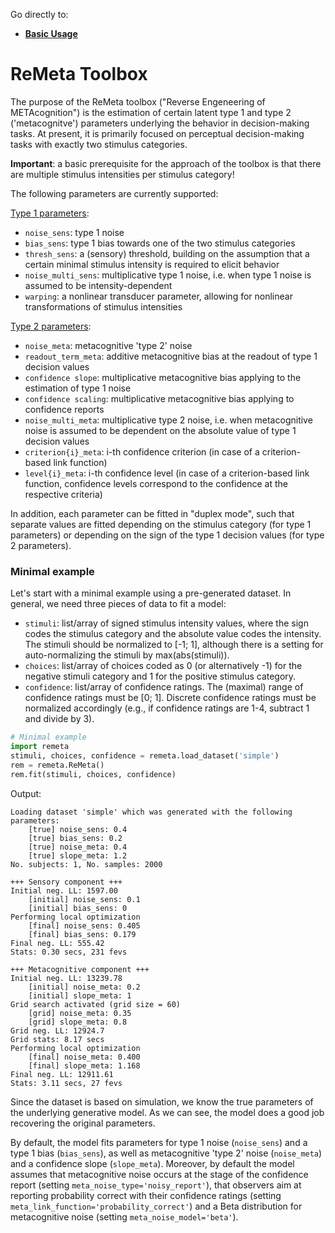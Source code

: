 Go directly to:
- [**Basic Usage**](https://github.com/m-guggenmos/remeta/blob/master/demo/basic_usage.ipynb)

# ReMeta Toolbox

The purpose of the ReMeta toolbox ("Reverse Engeneering of METAcognition") is the estimation of certain latent type 1 and type 2 ('metacognitve') parameters underlying the behavior in decision-making tasks. At present, it is primarily focused on perceptual decision-making tasks with exactly two stimulus categories.

**Important**: a basic prerequisite for the approach of the toolbox is that there are multiple stimulus intensities per stimulus category!

The following parameters are currently supported:

<u>Type 1 parameters</u>:
- `noise_sens`: type 1 noise
- `bias_sens`: type 1 bias towards one of the two stimulus categories
- `thresh_sens`: a (sensory) threshold, building on the assumption that a certain minimal stimulus intensity is required to elicit behavior
- `noise_multi_sens`: multiplicative type 1 noise, i.e. when type 1 noise is assumed to be intensity-dependent
- `warping`: a nonlinear transducer parameter, allowing for nonlinear transformations of stimulus intensities

<u>Type 2 parameters</u>:
- `noise_meta`: metacognitive 'type 2' noise
- `readout_term_meta`: additive metacognitive bias at the readout of type 1 decision values
- `confidence slope`: multiplicative metacognitive bias applying to the estimation of type 1 noise
- `confidence scaling`: multiplicative metacognitive bias applying to confidence reports
- `noise_multi_meta`: multiplicative type 2 noise, i.e. when metacognitive noise is assumed to be dependent on the absolute value of type 1 decision values
- `criterion{i}_meta`: i-th confidence criterion (in case of a criterion-based link function)
- `level{i}_meta`: i-th confidence level (in case of a criterion-based link function, confidence levels correspond to the confidence at the respective criteria)

In addition, each parameter can be fitted in "duplex mode", such that separate values are fitted depending on the stimulus category (for type 1 parameters) or depending on the sign of the type 1 decision values (for type 2 parameters).

### Minimal example
Let's start with a minimal example using a pre-generated dataset. In general, we need three pieces of data to fit a model:
- `stimuli`: list/array of signed stimulus intensity values, where the sign codes the stimulus category and the absolute value codes the intensity. The stimuli should be normalized to [-1; 1], although there is a setting for auto-normalizing the stimuli by max(abs(stimuli)).
- `choices`: list/array of choices coded as 0 (or alternatively -1) for the negative stimuli category and 1 for the positive stimulus category.
- `confidence`: list/array of confidence ratings. The (maximal) range of confidence ratings must be [0; 1]. Discrete confidence ratings must be normalized accordingly (e.g., if confidence ratings are 1-4, subtract 1 and divide by 3).

```python
# Minimal example
import remeta
stimuli, choices, confidence = remeta.load_dataset('simple')
rem = remeta.ReMeta()
rem.fit(stimuli, choices, confidence)
```
Output:
```
Loading dataset 'simple' which was generated with the following parameters:
    [true] noise_sens: 0.4
    [true] bias_sens: 0.2
    [true] noise_meta: 0.4
    [true] slope_meta: 1.2
No. subjects: 1, No. samples: 2000

+++ Sensory component +++
Initial neg. LL: 1597.00
    [initial] noise_sens: 0.1
    [initial] bias_sens: 0
Performing local optimization
    [final] noise_sens: 0.405
    [final] bias_sens: 0.179
Final neg. LL: 555.42
Stats: 0.30 secs, 231 fevs

+++ Metacognitive component +++
Initial neg. LL: 13239.78
    [initial] noise_meta: 0.2
    [initial] slope_meta: 1
Grid search activated (grid size = 60)
    [grid] noise_meta: 0.35
    [grid] slope_meta: 0.8
Grid neg. LL: 12924.7
Grid stats: 8.17 secs
Performing local optimization
    [final] noise_meta: 0.400
    [final] slope_meta: 1.168
Final neg. LL: 12911.61
Stats: 3.11 secs, 27 fevs
```

Since the dataset is based on simulation, we know the true parameters of the underlying generative model. As we can see, the model does a good job recovering the original parameters.

By default, the model fits parameters for type 1 noise (`noise_sens`) and a type 1 bias (`bias_sens`), as well as metacognitive 'type 2' noise (`noise_meta`) and a confidence slope (`slope_meta`). Moreover, by default the model assumes that metacognitive noise occurs at the stage of the confidence report (setting `meta_noise_type='noisy_report'`), that observers aim at reporting probability correct with their confidence ratings (setting `meta_link_function='probability_correct'`) and a Beta distribution for metacognitive noise (setting `meta_noise_model='beta'`).